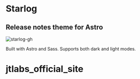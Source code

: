 # Starlog

## Release notes theme for Astro

![starlog-gh](https://github.com/doodlemarks/starlog/assets/2244813/9c5c2e46-665a-437e-a971-053db4dbff63)

Built with Astro and Sass. Supports both dark and light modes.
# jtlabs_official_site
